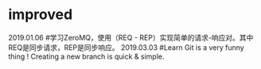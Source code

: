 ﻿# improved
2019.01.06 #学习ZeroMQ，使用（REQ - REP）实现简单的请求-响应对。其中REQ是同步请求，REP是同步响应。
2019.03.03 #Learn Git is a very funny thing !
Creating  a new branch is quick & simple.